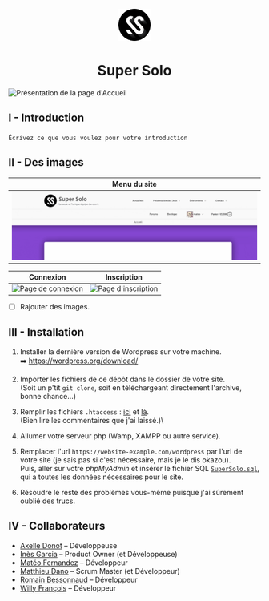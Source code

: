 <p align="center">
<img src="ressources/logo.png" height="64px">
<h1 align="center">Super Solo</h1>
</p>

![Présentation de la page d'Accueil](ressources/img-website/Accueil.gif)


## I - Introduction

`Écrivez ce que vous voulez pour votre introduction`


## II - Des images

| Menu du site									 |
|------------------------------------------------|
|![Menu du site](ressources/img-website/Menu.gif)|

| Connexion	| Inscription |
|-----------|-------------|
|![Page de connexion](ressources/img-website/Login.gif)|![Page d'inscription](ressources/img-website/Register.gif)|

- [ ] Rajouter des images.

## III - Installation

1. Installer la dernière version de Wordpress sur votre machine.\
:arrow_right: https://wordpress.org/download/

2. Importer les fichiers de ce dépôt dans le dossier de votre site.\
(Soit un p'tit `git clone`, soit en téléchargeant directement l'archive, bonne chance...)

3. Remplir les fichiers `.htaccess` : [ici](.htaccess) et [là](wordpress/.htaccess).\
(Bien lire les commentaires que j'ai laissé.)\

4. Allumer votre serveur php (Wamp, XAMPP ou autre service).

5. Remplacer l'url `https://website-example.com/wordpress` par l'url de votre site (je sais pas si c'est nécessaire, mais je le dis okazou).\
Puis, aller sur votre *phpMyAdmin* et insérer le fichier SQL [`SuperSolo.sql`](SuperSolo.sql), qui a toutes les données nécessaires pour le site.

6. Résoudre le reste des problèmes vous-même puisque j'ai sûrement oublié des trucs.


## IV - Collaborateurs

- [Axelle Donot](https://github.com/Axelle-Donot) – Développeuse
- [Inès Garcia](https://github.com/Ines-Garcia) – Product Owner (et Développeuse)
- [Matéo Fernandez](https://github.com/mateo-fernandez) – Développeur
- [Matthieu Dano](https://github.com/matthieu-dano) – Scrum Master (et Développeur)
- [Romain Bessonnaud](https://github.com/Romain-Bessonnaud) – Développeur
- [Willy François](https://github.com/) – Développeur
